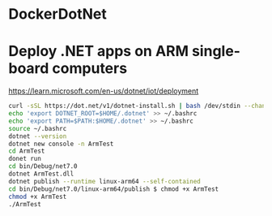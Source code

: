 # DockerDotNet

# Deploy .NET apps on ARM single-board computers
https://learn.microsoft.com/en-us/dotnet/iot/deployment

```bash
curl -sSL https://dot.net/v1/dotnet-install.sh | bash /dev/stdin --channel STS
echo 'export DOTNET_ROOT=$HOME/.dotnet' >> ~/.bashrc
echo 'export PATH=$PATH:$HOME/.dotnet' >> ~/.bashrc
source ~/.bashrc
dotnet --version
dotnet new console -n ArmTest
cd ArmTest
donet run
cd bin/Debug/net7.0
dotnet ArmTest.dll
dotnet publish --runtime linux-arm64 --self-contained
cd bin/Debug/net7.0/linux-arm64/publish $ chmod +x ArmTest
chmod +x ArmTest
./ArmTest
```